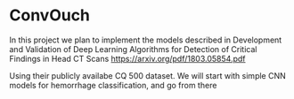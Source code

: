 # ConvOuch
In this project we plan to implement the models described in
Development and Validation of Deep Learning Algorithms for Detection of Critical Findings in Head CT Scans
https://arxiv.org/pdf/1803.05854.pdf

Using their publicly availabe CQ 500 dataset. We will start with simple CNN models for hemorrhage classification, and go from there
